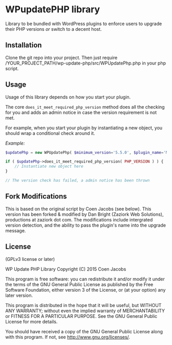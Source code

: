 # WPupdatePHP library
Library to be bundled with WordPress plugins to enforce users to upgrade their PHP versions _or_ switch to a decent host.

## Installation

Clone the git repo into your project. Then just require /YOUR_PROJECT_PATH/wp-update-php/src/WPUpdatePhp.php in your php script.

## Usage
Usage of this library depends on how you start your plugin. 

The core `does_it_meet_required_php_version` method does all the checking for you and adds an admin notice in case the version requirement is not met.

For example, when you start your plugin by instantiating a new object, you should wrap a conditional check around it. 

_Example:_
```php
$updatePhp = new WPUpdatePhp( $minimum_version='5.5.0', $plugin_name='My Plugin Name' );

if ( $updatePhp->does_it_meet_required_php_version( PHP_VERSION ) ) {
	// Instantiate new object here
}

// The version check has failed, a admin notice has been thrown
```

## Fork Modifications

This is based on the original script by Coen Jacobs (see below).
This version has been forked & modified by Dan Bright (Zaziork Web Solutions), productions at zaziork dot com.
The modifications include intergrated version detection, and the ability to pass the plugin's name into the upgrade message.

## License
(GPLv3 license or later)

WP Update PHP Library
Copyright (C) 2015  Coen Jacobs

This program is free software: you can redistribute it and/or modify
it under the terms of the GNU General Public License as published by
the Free Software Foundation, either version 3 of the License, or
(at your option) any later version.

This program is distributed in the hope that it will be useful,
but WITHOUT ANY WARRANTY; without even the implied warranty of
MERCHANTABILITY or FITNESS FOR A PARTICULAR PURPOSE.  See the
GNU General Public License for more details.

You should have received a copy of the GNU General Public License
along with this program.  If not, see <http://www.gnu.org/licenses/>.
